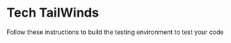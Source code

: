 <!DOCTYPE html>
 <html lang="en-US">
  <body>

<h1>Tech TailWinds</h1>
<p>Follow these instructions to build the testing environment to test your code</p>

 </body>
</html>
